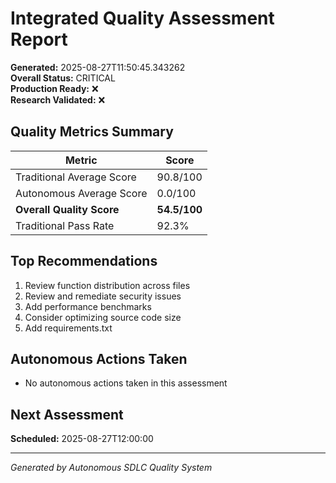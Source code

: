 # Integrated Quality Assessment Report

**Generated:** 2025-08-27T11:50:45.343262  
**Overall Status:** CRITICAL  
**Production Ready:** ❌  
**Research Validated:** ❌

## Quality Metrics Summary

| Metric | Score |
|--------|-------|
| Traditional Average Score | 90.8/100 |
| Autonomous Average Score | 0.0/100 |
| **Overall Quality Score** | **54.5/100** |
| Traditional Pass Rate | 92.3% |

## Top Recommendations

1. Review function distribution across files
2. Review and remediate security issues
3. Add performance benchmarks
4. Consider optimizing source code size
5. Add requirements.txt

## Autonomous Actions Taken

- No autonomous actions taken in this assessment

## Next Assessment

**Scheduled:** 2025-08-27T12:00:00

---
*Generated by Autonomous SDLC Quality System*
